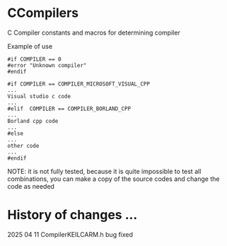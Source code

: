 # CCompilers
C Compiler constants and macros for determining compiler

Example of use

```
#if COMPILER == 0
#error "Unknown compiler"
#endif

#if COMPILER == COMPILER_MICROSOFT_VISUAL_CPP
...
Visual studio c code
...
#elif  COMPILER == COMPILER_BORLAND_CPP
...
Borland cpp code
...
#else
...
other code
...
#endif
```

NOTE: 
it is not fully tested, 
because it is quite impossible to test all combinations, 
you can make a copy of the source codes and change the code as needed


# History of changes ...
2025 04 11 CompilerKEILCARM.h bug fixed<br/>
